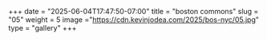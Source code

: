 +++
date = "2025-06-04T17:47:50-07:00"
title = "boston commons"
slug = "05"
weight = 5
image ="https://cdn.kevinjodea.com/2025/bos-nyc/05.jpg"
type = "gallery"
+++

